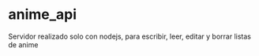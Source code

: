 # anime_api
Servidor realizado solo con nodejs, para escribir, leer, editar y borrar listas de anime 
